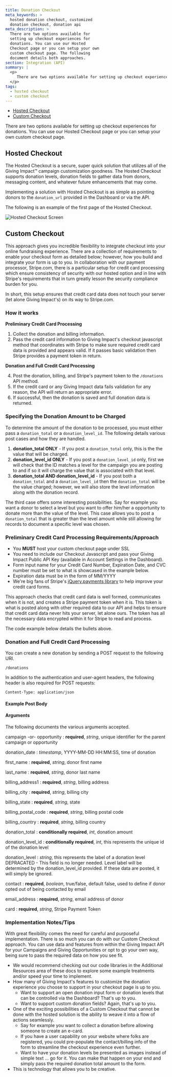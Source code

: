 ```yaml
---
title: Donation Checkout
meta_keywords: >
  hosted donation checkout, customized
  donation checkout, donation api
meta_description: >
  ​There are two options available for
  setting up checkout experiences for
  donations. You can use our Hosted
  Checkout page or you can setup your own
  custom checkout page. The following
  document details both approaches.
section: Integration (API)
summary: |
  <p>
  	 There are two options available for setting up checkout experiences for donations. You can use our Hosted Checkout page or you can setup your own custom checkout page. The following document details both approaches.
  </p>
tags:
  - hosted checkout
  - custom checkout
---
```

- [Hosted Checkout](#hosted)
- [Custom Checkout](#custom)

There are two options available for setting up checkout experiences for donations. You can use our Hosted Checkout page or you can setup your own custom checkout page.

<a name="hosted"></a>

## Hosted Checkout

The Hosted Checkout is a secure, super quick solution that utilizes all of the Giving Impact™ campaign customization goodness. The Hosted Checkout supports donation levels, donation fields to gather data from donors, messaging content, and whatever future enhancements that may come.

Implementing a solution with Hosted Checkout is as simple as pointing donors to the `donation_url` provided in the Dashboard or via the API.

The following is an example of the first page of the Hosted Checkout.

![Hosted Checkout Screen](/assets/img/docs/hosted_checkout.png)

<a name="custom"></a>

## Custom Checkout

This approach gives you incredible flexibility to integrate checkout into your online fundraising experience. There are a collection of requirements to enable your checkout form as detailed below; however, how you build and integrate your form is up to you. In collaboration with our payment processor, Stripe.com, there is a particular setup for credit card processing which ensure consistency of security with our hosted option and in line with Stripe's requirements that in turn greatly lesson the security compliance burden for you.

In short, this setup ensures that credit card data does not touch your server (let alone Giving Impact's) on its way to Stripe.com.

### How it works

**Preliminary Credit Card Processing**

1. Collect the donation and billing information.
2. Pass the credit card information to Giving Impact's checkout javascript method that coordinates with Stripe to make sure required credit card data is provided and appears valid. If it passes basic validation then Stripe provides a payment token in return.

**Donation and Full Credit Card Processing**

4. Post the donation, billing, and Stripe's payment  token to the `/donations` API method.
3. If the credit card or any Giving Impact data fails validation for any reason, the API will return an appropriate error.
4. If successful, then the donation is saved and full donation data is returned. 

### Specifying the Donation Amount to be Charged

To determine the amount of the donation to be processed, you must either pass a `donation_total` or a `donation_level_id`. The following details various post cases and how they are handled.

1. **donation_total ONLY** - If you post a `donation_total` only, this is the the value that will be charged.
2. **donation_level_id ONLY** - If you post a `donation_level_id` only, first we will check that the ID matches a level for the campaign you are posting to and if so it will charge the value that is associated with that level.
3. **donation_total AND donation_level_id** - If you post both a `donation_total` and a `donation_level_id` then the `donation_total` will be the value charged; however, we will also store the level information along with the donation record.

The third case offers some interesting possibilities. Say for example you want a donor to select a level but you want to offer him/her a opportunity to donate more than the value of the level. This case allows you to post a `donation_total` that is greater than the level amount while still allowing for records to document a specific level was chosen.

### Preliminary Credit Card Processing Requirements/Approach

- You **MUST** host your custom checkout page under SSL
- You need to include our Checkout Javascript and pass your Giving Impact Public API Key (available in Account Settings in the Dashboard). 
- Form input name for your Credit Card Number, Expiration Date, and CVC number must be set to what is showcased in the example below.
- Expiration data must be in the form of MM/YYYY
- We're big fans of Stripe's [jQuery.payments library](http://stripe.com/blog/jquery-payment) to help improve your credit card forms.

This approach checks that credit card data is well formed, communicates when it is not, and creates a Stripe payment token when it is. This token is what is posted along with other required data to our API and helps to ensure that credit card data never hits your server, let alone ours. The token has all the necessary data encrypted within it for Stripe to read and process. 

The code example below details the bullets above.

<script src="https://gist.github.com/mindsondesignlab/463af1fb520814858fa5.js"></script>

### Donation and Full Credit Card Processing

You can create a new donation by sending a POST request to the following URI.

    /donations

In addition to the authentication and user-agent headers, the following header is also required for POST requests:

    Content-Type: application/json

#### Example Post Body

<script src="https://gist.github.com/mindsondesignlab/b4c223e2005931c5f960.js"></script>

#### Arguments

The following documents the various arguments accepted.

campaign -or- opportunity
: **required**, *string*, unique identifier for the parent campaign or opportunity

donation_date
: *timestamp*, YYYY-MM-DD HH:MM:SS, time of donation

first_name
: **required**, *string*, donor first name

last_name
: **required**, *string*, donor last name

billing_address1
: **required**, *string*, billing address

billing_city
: **required**, *string*, billing city

billing_state
: **required**, *string*, state

billing_postal_code
: **required**, *string*, billing postal code

billing_country
: **required**, *string*, billing country

donation_total
: **conditionally required**, *int*, donation amount

donation_level_id
: **conditionally required**, *int*, this represents the unique id of the donation level

donation_level
: *string*, this represents the label of a donation level DEPRACATED - This field is no longer needed. Level label will be determined by the donation_level_id provided. If these data are posted, it will simply be ignored.

contact
: **required**, *boolean*, true/false, default false, used to define if donor opted out of being contacted by email

email_address
: **required**, *string*, email address of donor

card
: **required**, *string*, Stripe Payment Token

### Implementation Notes/Tips

With great flexibility comes the need for careful and purposeful implementation. There is so much you can do with our Custom Checkout approach. You can use data and features from within the Giving Impact API for your Campaigns and Giving Opportunities or opt to go your own way, being sure to pass the required data on how you see fit.

- We would recommend checking out our code libraries in the Additional Resources area of these docs to explore some example treatments and/or speed your time to implement.
- How many of Giving Impact's features to customize the donation experience you choose to support in your checkout page is up to you.
  - Want to support an open donation input form or donation levels that can be controlled via the Dashboard? That's up to you.
  - Want to support custom donation fields? Again, that's up to you.
- One of the exciting possibilities of a Custom Checkout that cannot be done with the hosted solution is the ability to weave it into a flow of actions seamlessly. 
  - Say for example you want to collect a donation before allowing someone to create an e-card.
  - If you have a user capability on your website where folks are registered, you could pre-populate the contact/billing info of the form to streamline the checkout experience even further.
  - Want to have your donation levels be presented as images instead of simple text ... go for it. You can make that happen on your end and simply pass the required donation total amount to the form.
- This is technology that allows you to be creative.